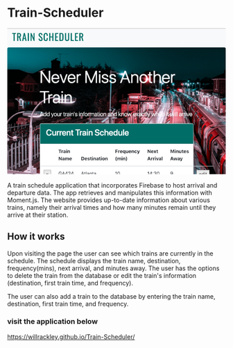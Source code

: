 # Train-Scheduler

![Landing Page](assets/images/train.png)

A train schedule application that incorporates Firebase to host arrival and departure data. The app retrieves and manipulates this information with Moment.js. The website provides up-to-date information about various trains, namely their arrival times and how many minutes remain until they arrive at their station.

## How it works 

Upon visiting the page the user can see which trains are currently in the schedule. The schedule displays the train name, destination, frequency(mins), next arrival, and minutes away. The user has the options to delete the train from the database or edit the train's information (destination, first train time, and frequency).

The user can also add a train to the database by entering the train name, destination, first train time, and frequency.

### visit the application below
https://willrackley.github.io/Train-Scheduler/

